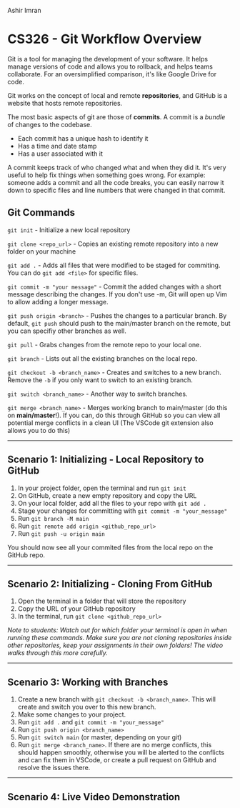 Ashir Imran

# CS326 - Git Workflow Overview

Git is a tool for managing the development of your software. It helps manage versions of code and allows you to rollback, and helps teams collaborate. For an oversimplified comparison, it's like Google Drive for code.

Git works on the concept of local and remote **repositories**, and GitHub is a website that hosts remote repositories.

The most basic aspects of git are those of **commits**. A commit is a _bundle_ of changes to the codebase.

- Each commit has a unique hash to identify it
- Has a time and date stamp
- Has a user associated with it

A commit keeps track of who changed what and when they did it. It's very useful to help fix things when something goes wrong. For example: someone adds a commit and all the code breaks, you can easily narrow it down to specific files and line numbers that were changed in that commit.

## Git Commands

`git init` - Initialize a new local repository

`git clone <repo_url>` - Copies an existing remote repository into a new folder on your machine

`git add .` - Adds all files that were modified to be staged for commiting. You can do `git add <file>` for specific files.

`git commit -m "your message"` - Commit the added changes with a short message describing the changes. If you don't use -m, Git will open up Vim to allow adding a longer message.

`git push origin <branch>` - Pushes the changes to a particular branch. By default, `git push` should push to the main/master branch on the remote, but you can specifiy other branches as well.

`git pull` - Grabs changes from the remote repo to your local one.

`git branch` - Lists out all the existing branches on the local repo.

`git checkout -b <branch_name>` - Creates and switches to a new branch. Remove the `-b` if you only want to switch to an existing branch.

`git switch <branch_name>` - Another way to switch branches.

`git merge <branch_name>` - Merges working branch to main/master (do this on **main/master**!). If you can, do this through GitHub so you can view all potential merge conflicts in a clean UI (The VSCode git extension also allows you to do this)

---

## Scenario 1: Initializing - Local Repository to GitHub

1. In your project folder, open the terminal and run `git init`
2. On GitHub, create a new empty repository and copy the URL
3. On your local folder, add all the files to your repo with `git add .`
4. Stage your changes for committing with `git commit -m "your_message"`
5. Run `git branch -M main`
6. Run `git remote add origin <github_repo_url>`
7. Run `git push -u origin main`

You should now see all your commited files from the local repo on the GitHub repo.

---

## Scenario 2: Initializing - Cloning From GitHub

1. Open the terminal in a folder that will store the repository
2. Copy the URL of your GitHub repository
3. In the terminal, run `git clone <github_repo_url>`

_Note to students: Watch out for which folder your terminal is open in when running these commands. Make sure you are not cloning repositories inside other repositories, keep your assignments in their own folders! The video walks through this more carefully._

---

## Scenario 3: Working with Branches

1. Create a new branch with `git checkout -b <branch_name>`. This will create and switch you over to this new branch.
2. Make some changes to your project.
3. Run `git add .` and `git commit -m "your_message"`
4. Run `git push origin <branch_name>`
5. Run `git switch main` (or master, depending on your git)
6. Run `git merge <branch_name>`. If there are no merge conflicts, this should happen smoothly, otherwise you will be alerted to the conflicts and can fix them in VSCode, or create a pull request on GitHub and resolve the issues there.

---

## Scenario 4: Live Video Demonstration
